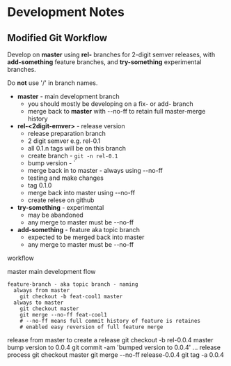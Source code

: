 # Development Notes

## Modified Git Workflow

Develop on **master** using **rel-<semver>** branches for 2-digit semver releases, with **add-something** feature branches, and **try-something** experimental branches.

Do **not** use '/' in branch names.

* **master** - main development branch
    - you should mostly be developing on a fix- or add- branch
    - merge back to **master** with --no-ff to retain full master-merge history
* **rel-<2digit-emver>** - release version
    - release preparation branch
    - 2 digit semver e.g. rel-0.1
    - all 0.1.n tags will be on this branch
    - create branch - `git -n rel-0.1`
    - bump version - `
    - merge back in to master - always using --no-ff
    - testing and make changes
    - tag 0.1.0
    - merge back into master using --no-ff
    - create relese on github
* **try-something** - experimental
  - may be abandoned
  - any merge to master must be --no-ff
* **add-something** - feature aka topic branch
  - expected to be merged back into master
  - any merge to master must be --no-ff

workflow

  master
    main development flow

    feature-branch - aka topic branch - naming
      always from master
        git checkout -b feat-cool1 master
      always to master
        git checkout master
        git merge --no-ff feat-cool1
        # --no-ff means full commit history of feature is retaines
        # enabled easy reversion of full feature merge

  release
    from master to create a release
    git checkout -b rel-0.0.4 master
    bump version to 0.0.4
    git commit -am 'bumped version to 0.0.4'
    ...
    release process
    git checkout master
    git merge --no-ff release-0.0.4
    git tag -a 0.0.4

